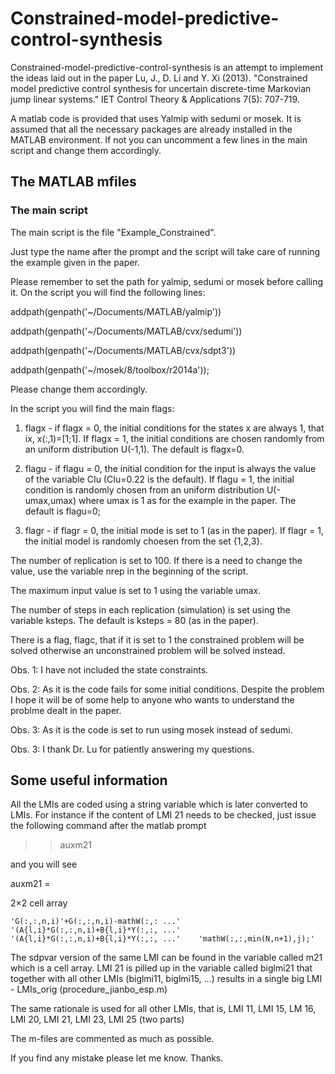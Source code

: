 # Constrained-model-predictive-control-synthesis

Constrained-model-predictive-control-synthesis is an attempt to implement the ideas laid out in the paper Lu, J., D. Li and Y. Xi (2013). "Constrained model predictive control synthesis for uncertain discrete-time Markovian jump linear systems." IET Control Theory & Applications 7(5): 707-719.

A matlab code is provided that uses Yalmip with sedumi or mosek. It is assumed that all the necessary packages are already installed in the MATLAB environment. If not you can uncomment a few lines in the main script and change them accordingly.


## The MATLAB mfiles

### The main script

The main script is the file "Example_Constrained".

Just type the name after the prompt and the script will take care of running the example given in the paper.

Please remember to set the path for yalmip, sedumi or mosek before calling it. On the script you will find the following lines:

addpath(genpath('~/Documents/MATLAB/yalmip'))

addpath(genpath('~/Documents/MATLAB/cvx/sedumi'))

addpath(genpath('~/Documents/MATLAB/cvx/sdpt3'))

addpath(genpath('~/mosek/8/toolbox/r2014a'));

Please change them accordingly.

In the script you will find the main flags: 

1) flagx - if flagx = 0, the initial conditions for the states x are always 1, that ix, x(:,1)=[1;1].  If flagx = 1, the initial conditions are chosen randomly from an uniform distribution U(-1,1).  The default is flagx=0.

2) flagu - if flagu = 0, the initial condition for the input is always the value of the variable CIu (CIu=0.22 is the default).  If flagu = 1, the initial condition is randomly chosen from an uniform distribution U(-umax,umax) where umax is 1 as for the example in the paper. The default is flagu=0; 

3) flagr - if flagr = 0, the initial mode is set to 1 (as in the paper).  If flagr = 1, the initial model is randomly choesen from the set {1,2,3}. 

The number of replication is set to 100. If there is a need to change the value, use the variable nrep in the beginning of the script.

The maximum input value is set to 1 using the variable umax.  

The number of steps in each replication (simulation) is set using the variable ksteps.  The default is ksteps = 80 (as in the paper).

There is a flag, flagc, that if it is set to 1 the constrained problem will be solved otherwise an unconstrained problem will be solved instead.  

Obs. 1: I have not included the state constraints.

Obs. 2: As it is the code fails for some initial conditions.  Despite the problem I hope it will be of some help to anyone who wants to understand the problme dealt in the paper.

Obs. 3: As it is the code is set to run using mosek instead of sedumi.   

Obs. 3: I thank Dr. Lu for patiently answering my questions.  

## Some useful information

All the LMIs are coded using a string variable which is later converted to LMIs.  For instance if the content of LMI 21 needs to be checked, just issue the following command after the matlab prompt

>> auxm21

and you will see

auxm21 =

  2×2 cell array

    'G(:,:,n,i)'+G(:,:,n,i)-mathW(:,: ...'    '(A{l,i}*G(:,:,n,i)+B{l,i}*Y(:,:, ...'
    '(A{l,i}*G(:,:,n,i)+B{l,i}*Y(:,:, ...'    'mathW(:,:,min(N,n+1),j);'          

The sdpvar version of the same LMI can be found in the variable called m21 which is a cell array. LMI 21 is pilled up in the variable called biglmi21 that together with all other LMIs (biglmi11, biglmi15, ...) results in a single big LMI - LMIs_orig (procedure_jianbo_esp.m)

The same rationale is used for all other LMIs, that is, LMI 11, LMI 15, LM 16, LMI 20, LMI 21, LMI 23, LMI 25 (two parts)

The m-files are commented as much as possible.

If you find any mistake please let me know.  Thanks.
